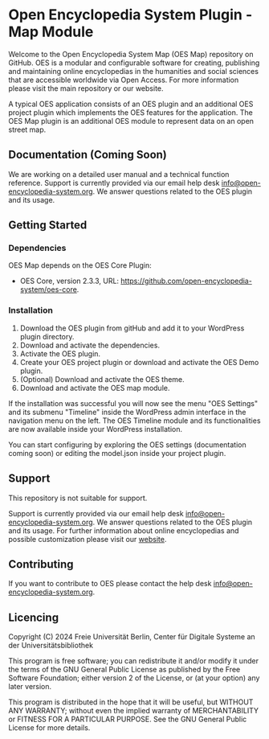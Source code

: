 # Open Encyclopedia System Plugin - Map Module

Welcome to the Open Encyclopedia System Map (OES Map) repository on GitHub. OES is a modular and configurable software for creating, publishing and maintaining online encyclopedias in the humanities and social sciences that are accessible worldwide via Open Access. For more information please visit the main repository or our website.

A typical OES application consists of an OES plugin and an additional OES project plugin which implements the OES features for the application. The OES Map plugin is an additional OES module to represent data on an open street map.

## Documentation (Coming Soon)

We are working on a detailed user manual and a technical function reference. Support is currently provided via our email help desk info@open-encyclopedia-system.org. We answer questions related to the OES plugin and its usage.


## Getting Started

### Dependencies

OES Map depends on the OES Core Plugin:
* OES Core, version 2.3.3, URL: https://github.com/open-encyclopedia-system/oes-core.

### Installation

1. Download the OES plugin from gitHub and add it to your WordPress plugin directory.
2. Download and activate the dependencies.
3. Activate the OES plugin.
4. Create your OES project plugin or download and activate the OES Demo plugin.
5. (Optional) Download and activate the OES theme.
6. Download and activate the OES map module.

If the installation was successful you will now see the menu "OES Settings" and its submenu "Timeline" inside the WordPress admin interface in the navigation menu on the left. The OES Timeline module and its functionalities are now available inside your WordPress installation.

You can start configuring by exploring the OES settings (documentation coming soon) or editing the model.json inside your project plugin.

## Support

This repository is not suitable for support.

Support is currently provided via our email help desk info@open-encyclopedia-system.org. We answer questions related to the OES plugin and its usage. For further information about online encyclopedias and possible customization please visit our [website](http://www.open-encyclopedia-system.org/).


## Contributing

If you want to contribute to OES please contact the help desk info@open-encyclopedia-system.org.


## Licencing

Copyright (C) 2024 Freie Universität Berlin, Center für Digitale Systeme an der Universitätsbibliothek

This program is free software; you can redistribute it and/or modify it under the terms of the GNU General Public License as published by the Free Software Foundation; either version 2 of the License, or (at your option) any later version.

This program is distributed in the hope that it will be useful, but WITHOUT ANY WARRANTY; without even the implied warranty of MERCHANTABILITY or FITNESS FOR A PARTICULAR PURPOSE.  See the GNU General Public License for more details.